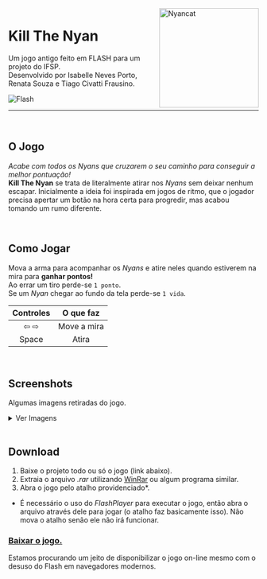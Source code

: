 <img src='docs/icon.ico' alt="Nyancat" width=200 align="right">

# Kill The Nyan
Um jogo antigo feito em FLASH para um projeto do IFSP.  
Desenvolvido por Isabelle Neves Porto, Renata Souza e Tiago Civatti Frausino.  

![Flash](https://www.shields.io/badge/Flash-FF0000?logo=adobe&logoColor=white&style=for-the-worthy)  

---

<br>

## O Jogo
*Acabe com todos os Nyans que cruzarem o seu caminho para conseguir a melhor pontuação!*  
**Kill The Nyan** se trata de literalmente atirar nos *Nyans* sem deixar nenhum escapar. Inicialmente a ideia foi inspirada em jogos de ritmo, que o jogador precisa apertar um botão na hora certa para progredir, mas acabou tomando um rumo diferente. 

<br>

## Como Jogar
Mova a arma para acompanhar os *Nyans* e atire neles quando estiverem na mira para **ganhar pontos!**  
Ao errar um tiro perde-se  `1 ponto`.  
Se um *Nyan* chegar ao fundo da tela perde-se  `1 vida`.  

|Controles|O que faz|
|:-------:|:-------:|
|⇦ ⇨|Move a mira|
|Space|Atira|

<br>

## Screenshots
Algumas imagens retiradas do jogo.  
<details>
    <summary>Ver Imagens</summary>
    Ainda não tem nenhuma :(
</details>

<br>

## Download
1. Baixe o projeto todo ou só o jogo (link abaixo).
2. Extraia o arquivo *.rar* utilizando [WinRar](https://www.win-rar.com/start.html?&L=0) ou algum programa similar.
3. Abra o jogo pelo atalho providenciado*.  

* É necessário o uso do *FlashPlayer* para executar o jogo, então abra o arquivo através dele para jogar (o atalho faz basicamente isso). Não mova o atalho senão ele não irá funcionar.
  
### [Baixar o jogo.](https://raw.github.com/Tiagocf2/kill-the-nyan/main/KillTheNyan.rar/)  
Estamos procurando um jeito de disponibilizar o jogo on-line mesmo com o desuso do Flash em navegadores modernos.
